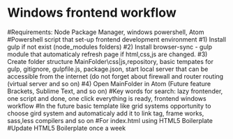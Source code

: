# Windows frontend workflow
#Requirements: Node Package Manager, windows powershell, Atom
#Powershell script that set-up frontend development environment
#1) Install gulp if not exist (node_modules folders)
#2) Install browser-sync - gulp module that automaticaly refresh page if html,css,js are changed.
#3) Create folder structure MainFolder\css|js,repository, basic tempates for gulp, gitignore, gulpfile.js, package.json, start local server that can be accessible from the internet (do not forget about firewall and router routing (virtual server and so on)
#4) Open MainFolder in Atom (Future feature Brackets, Sublime Text, and so on)
#Key words for search: 
lazy frontender, one script and done, one click everything is ready, frontend windows workflow
#In the future basic template like grid systems opportunity to choose gird system and automaticaly add it to link tag, frame works, sass,less compilers and so on
#For index.html using HTML5 Boilerplate
#Update HTML5 Boilerplate once a week
#
